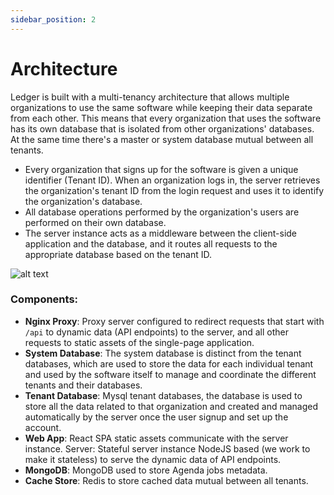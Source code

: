 ```yaml
---
sidebar_position: 2
---
```


# Architecture

Ledger is built with a multi-tenancy architecture that allows multiple organizations to use the same software while keeping their data separate from each other. This means that every organization that uses the software has its own database that is isolated from other organizations' databases. At the same time there's a master or system database mutual between all tenants.

- Every organization that signs up for the software is given a unique identifier (Tenant ID). When an organization logs in, the server retrieves the organization's tenant ID from the login request and uses it to identify the organization's database.
- All database operations performed by the organization's users are performed on their own database.
- The server instance acts as a middleware between the client-side application and the database, and it routes all requests to the appropriate database based on the tenant ID.

![alt text](/img/architecture.png 'Title')

### Components:

- **Nginx Proxy**: Proxy server configured to redirect requests that start with `/api` to dynamic data (API endpoints) to the server, and all other requests to static assets of the single-page application.
- **System Database**: The system database is distinct from the tenant databases, which are used to store the data for each individual tenant and used by the software itself to manage and coordinate the different tenants and their databases.
- **Tenant Database**: Mysql tenant databases, the database is used to store all the data related to that organization and created and managed automatically by the server once the user signup and set up the account.
- **Web App**: React SPA static assets communicate with the server instance.
  Server: Stateful server instance NodeJS based (we work to make it stateless) to serve the dynamic data of API endpoints.
- **MongoDB**: MongoDB used to store Agenda jobs metadata.
- **Cache Store**: Redis to store cached data mutual between all tenants.